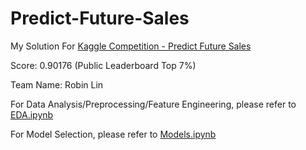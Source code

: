 # Predict-Future-Sales
My Solution For [Kaggle Competition - Predict Future Sales](https://www.kaggle.com/c/competitive-data-science-predict-future-sales)


Score: 0.90176 (Public Leaderboard Top 7%)

Team Name: Robin Lin

For Data Analysis/Preprocessing/Feature Engineering, please refer to [EDA.ipynb](https://nbviewer.jupyter.org/github/Jadezzz/Predict-Future-Sales/blob/master/EDA.ipynb)

For Model Selection, please refer to [Models.ipynb](https://nbviewer.jupyter.org/github/Jadezzz/Predict-Future-Sales/blob/master/Models.ipynb)
